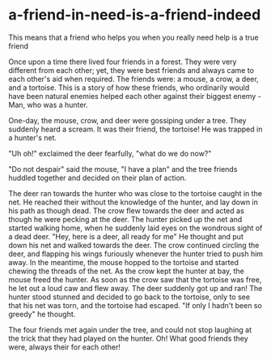 # a-friend-in-need-is-a-friend-indeed
This means that a friend who helps you when you really need help is a true friend

Once upon a time there lived four friends in a forest. They were very different from each other; yet, they were best friends and always came to each other's aid when required. The friends were: a mouse, a crow, a deer, and a tortoise. This is a story of how these friends, who ordinarily would have been natural enemies helped each other against their biggest enemy - Man, who was a hunter.

One-day, the mouse, crow, and deer were gossiping under a tree. They suddenly heard a scream. It was their friend, the tortoise! He was trapped in a hunter's net.

"Uh oh!" exclaimed the deer fearfully, "what do we do now?"

"Do not despair" said the mouse, "I have a plan" and the tree friends huddled together and decided on their plan of action.

The deer ran towards the hunter who was close to the tortoise caught in the net. He reached their without the knowledge of the hunter, and lay down in his path as though dead. The crow flew towards the deer and acted as though he were pecking at the deer. The hunter picked up the net and started walking home, when he suddenly laid eyes on the wondrous sight of a dead deer. "Hey, here is a deer, all ready for me" He thought and put down his net and walked towards the deer. The crow continued circling the deer, and flapping his wings furiously whenever the hunter tried to push him away. In the meantime, the mouse hopped to the tortoise and started chewing the threads of the net. As the crow kept the hunter at bay, the mouse freed the hunter. As soon as the crow saw that the tortoise was free, he let out a loud caw and flew away. The deer suddenly got up and ran! The hunter stood stunned and decided to go back to the tortoise, only to see that his net was torn, and the tortoise had escaped. "If only I hadn't been so greedy" he thought.

The four friends met again under the tree, and could not stop laughing at the trick that they had played on the hunter. Oh! What good friends they were, always their for each other!
